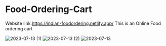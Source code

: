 # Food-Ordering-Cart
Website link:https://indian-foodordering.netlify.app/
This is an Online Food ordering cart

![2023-07-13 (1)](https://github.com/ravi-singh-100/Food-Ordering-Cart/assets/84458346/8d6ab293-ac18-44b7-aafa-45c5dba89ed9)
![2023-07-13 (2)](https://github.com/ravi-singh-100/Food-Ordering-Cart/assets/84458346/626a8de2-9880-411f-b5f7-b00fcae74744)
![2023-07-13](https://github.com/ravi-singh-100/Food-Ordering-Cart/assets/84458346/04a346eb-d27e-4646-ab2d-aba8bebe5449)
